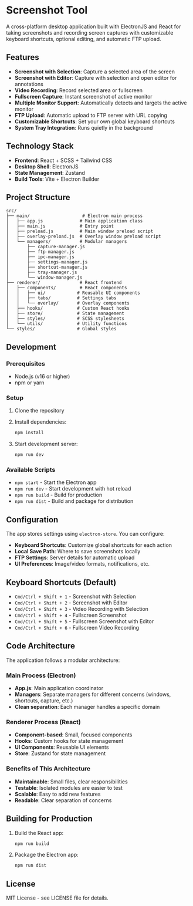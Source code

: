 # Screenshot Tool

A cross-platform desktop application built with ElectronJS and React for taking screenshots and recording screen captures with customizable keyboard shortcuts, optional editing, and automatic FTP upload.

## Features

- **Screenshot with Selection**: Capture a selected area of the screen
- **Screenshot with Editor**: Capture with selection and open editor for annotations
- **Video Recording**: Record selected area or fullscreen
- **Fullscreen Capture**: Instant screenshot of active monitor
- **Multiple Monitor Support**: Automatically detects and targets the active monitor
- **FTP Upload**: Automatic upload to FTP server with URL copying
- **Customizable Shortcuts**: Set your own global keyboard shortcuts
- **System Tray Integration**: Runs quietly in the background

## Technology Stack

- **Frontend**: React + SCSS + Tailwind CSS
- **Desktop Shell**: ElectronJS
- **State Management**: Zustand
- **Build Tools**: Vite + Electron Builder

## Project Structure

```
src/
├── main/                    # Electron main process
│   ├── app.js              # Main application class
│   ├── main.js             # Entry point
│   ├── preload.js          # Main window preload script
│   ├── overlay-preload.js  # Overlay window preload script
│   └── managers/           # Modular managers
│       ├── capture-manager.js
│       ├── ftp-manager.js
│       ├── ipc-manager.js
│       ├── settings-manager.js
│       ├── shortcut-manager.js
│       ├── tray-manager.js
│       └── window-manager.js
├── renderer/               # React frontend
│   ├── components/         # React components
│   │   ├── ui/            # Reusable UI components
│   │   ├── tabs/          # Settings tabs
│   │   └── overlay/       # Overlay components
│   ├── hooks/             # Custom React hooks
│   ├── store/             # State management
│   ├── styles/            # SCSS stylesheets
│   └── utils/             # Utility functions
└── styles/                # Global styles
```

## Development

### Prerequisites

- Node.js (v16 or higher)
- npm or yarn

### Setup

1. Clone the repository
2. Install dependencies:
   ```bash
   npm install
   ```

3. Start development server:
   ```bash
   npm run dev
   ```

### Available Scripts

- `npm start` - Start the Electron app
- `npm run dev` - Start development with hot reload
- `npm run build` - Build for production
- `npm run dist` - Build and package for distribution

## Configuration

The app stores settings using `electron-store`. You can configure:

- **Keyboard Shortcuts**: Customize global shortcuts for each action
- **Local Save Path**: Where to save screenshots locally
- **FTP Settings**: Server details for automatic upload
- **UI Preferences**: Image/video formats, notifications, etc.

## Keyboard Shortcuts (Default)

- `Cmd/Ctrl + Shift + 1` - Screenshot with Selection
- `Cmd/Ctrl + Shift + 2` - Screenshot with Editor
- `Cmd/Ctrl + Shift + 3` - Video Recording with Selection
- `Cmd/Ctrl + Shift + 4` - Fullscreen Screenshot
- `Cmd/Ctrl + Shift + 5` - Fullscreen Screenshot with Editor
- `Cmd/Ctrl + Shift + 6` - Fullscreen Video Recording

## Code Architecture

The application follows a modular architecture:

### Main Process (Electron)
- **App.js**: Main application coordinator
- **Managers**: Separate managers for different concerns (windows, shortcuts, capture, etc.)
- **Clean separation**: Each manager handles a specific domain

### Renderer Process (React)
- **Component-based**: Small, focused components
- **Hooks**: Custom hooks for state management
- **UI Components**: Reusable UI elements
- **Store**: Zustand for state management

### Benefits of This Architecture
- **Maintainable**: Small files, clear responsibilities
- **Testable**: Isolated modules are easier to test
- **Scalable**: Easy to add new features
- **Readable**: Clear separation of concerns

## Building for Production

1. Build the React app:
   ```bash
   npm run build
   ```

2. Package the Electron app:
   ```bash
   npm run dist
   ```

## License

MIT License - see LICENSE file for details.
